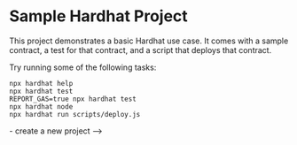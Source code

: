 # Sample Hardhat Project

This project demonstrates a basic Hardhat use case. It comes with a sample contract, a test for that contract, and a script that deploys that contract.

Try running some of the following tasks:

```shell
npx hardhat help
npx hardhat test
REPORT_GAS=true npx hardhat test
npx hardhat node
npx hardhat run scripts/deploy.js
```

<!--
 3137  cd hardhat-simple-storage-fcc
 3138  npm install --save-dev hardhat\n
 3139  yarn init
 3140  yarn add --dev hardhat
 <!-- 3141  yarn hardhat --> - create a new project -->
<!-- yarn hardhat compile -->

<!-- yarn hardhat run scripts/deploy.js  -->
<!-- yarn hardhat run scripts/deploy.js --network hardhat -->
<!-- yarn hardhat node  -->
<!-- yarn hardhat console --network sepolia -->
<!-- yarn hardhat clean -->
<!-- yarn hardhat test -->
<!-- yarn hardhat test --grep store-->
<!-- yarn hardhat coverage -->
